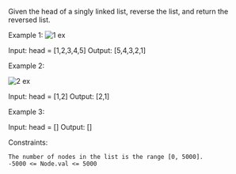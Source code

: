Given the head of a singly linked list, reverse the list, and return the reversed list.

Example 1:
![1 ex](https://assets.leetcode.com/uploads/2021/02/19/rev1ex1.jpg)

Input: head = [1,2,3,4,5]
Output: [5,4,3,2,1]

Example 2:

![2 ex](https://assets.leetcode.com/uploads/2021/02/19/rev1ex2.jpg)

Input: head = [1,2]
Output: [2,1]

Example 3:

Input: head = []
Output: []

 

Constraints:

    The number of nodes in the list is the range [0, 5000].
    -5000 <= Node.val <= 5000
